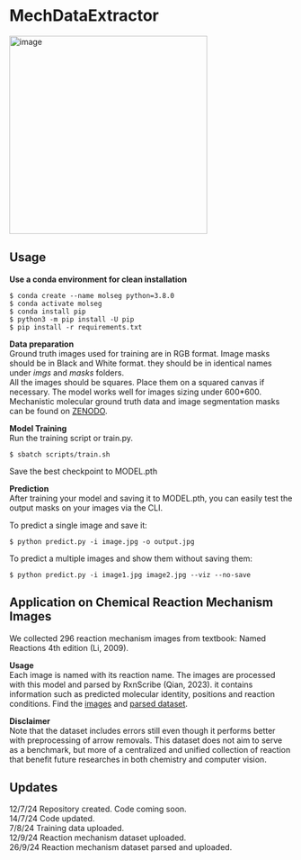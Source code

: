 # MechDataExtractor
<img width="352" alt="image" src="https://github.com/user-attachments/assets/99719931-00e9-471b-a2a8-e1d75b9fb945" />


## Usage
**Use a conda environment for clean installation**
```
$ conda create --name molseg python=3.8.0
$ conda activate molseg
$ conda install pip
$ python3 -m pip install -U pip
$ pip install -r requirements.txt
```
**Data preparation** <br/>
Ground truth images used for training are in RGB format. Image masks should be in Black and White format. they should be in identical names under _imgs_ and _masks_ folders. <br/>
All the images should be squares. Place them on a squared canvas if necessary. The model works well for images sizing under 600*600. <br/>
Mechanistic molecular ground truth data and image segmentation masks can be found on [ZENODO](https://zenodo.org/records/12741238). <br/>

**Model Training**<br/>
Run the training script or train.py.
```
$ sbatch scripts/train.sh
```
Save the best checkpoint to MODEL.pth<br/>

**Prediction**<br/>
After training your model and saving it to MODEL.pth, you can easily test the output masks on your images via the CLI.

To predict a single image and save it:
```
$ python predict.py -i image.jpg -o output.jpg
```
To predict a multiple images and show them without saving them:
```
$ python predict.py -i image1.jpg image2.jpg --viz --no-save
```

## Application on Chemical Reaction Mechanism Images
We collected 296 reaction mechanism images from textbook: Named Reactions 4th edition (Li, 2009). <br/>

**Usage**<br/>
Each image is named with its reaction name. The images are processed with this model and parsed by RxnScribe (Qian, 2023).
it contains information such as predicted molecular identity, positions and reaction conditions. 
Find the [images](https://huggingface.co/datasets/Ting25/MechRxn/blob/main/ver_mech.zip) and [parsed dataset](rxn_data/batch_prediction.json). <br/>

**Disclaimer**<br/>
Note that the dataset includes errors still even though it performs better with preprocessing of arrow removals. This dataset does not aim to serve as a benchmark, but more of a centralized and unified collection of reaction that benefit future researches in both chemistry and computer vision.




## Updates
12/7/24 Repository created. Code coming soon.<br/>
14/7/24 Code updated.<br/>
7/8/24 Training data uploaded. <br/>
12/9/24 Reaction mechanism dataset uploaded. <br/>
26/9/24 Reaction mechanism dataset parsed and uploaded. <br/>

